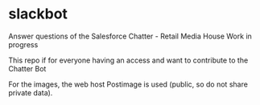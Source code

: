 # slackbot
Answer questions of the Salesforce Chatter - Retail Media House
Work in progress

This repo if for everyone having an access and want to contribute to the Chatter Bot

For the images, the web host Postimage is used (public, so do not share private data).
